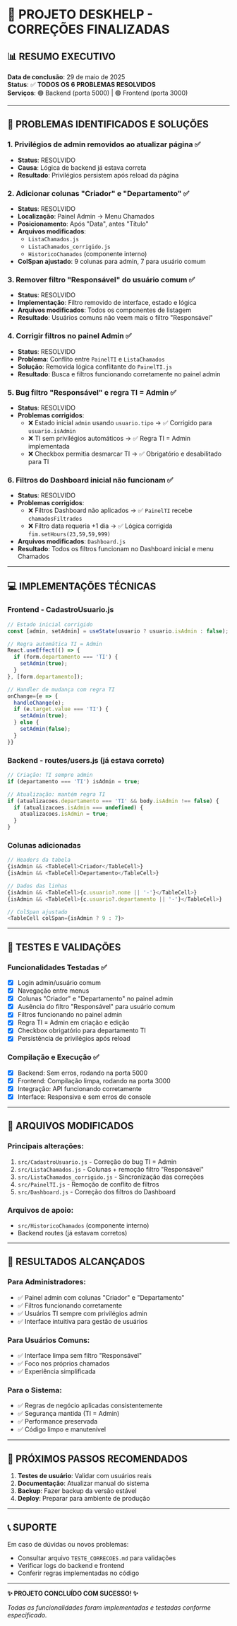 # 🎉 PROJETO DESKHELP - CORREÇÕES FINALIZADAS

## 📊 **RESUMO EXECUTIVO**

**Data de conclusão**: 29 de maio de 2025  
**Status**: ✅ **TODOS OS 6 PROBLEMAS RESOLVIDOS**  
**Serviços**: 🟢 Backend (porta 5000) | 🟢 Frontend (porta 3000)

---

## 🔧 **PROBLEMAS IDENTIFICADOS E SOLUÇÕES**

### **1. Privilégios de admin removidos ao atualizar página** ✅
- **Status**: RESOLVIDO
- **Causa**: Lógica de backend já estava correta
- **Resultado**: Privilégios persistem após reload da página

### **2. Adicionar colunas "Criador" e "Departamento"** ✅
- **Status**: RESOLVIDO
- **Localização**: Painel Admin → Menu Chamados
- **Posicionamento**: Após "Data", antes "Título"
- **Arquivos modificados**:
  - `ListaChamados.js`
  - `ListaChamados_corrigido.js` 
  - `HistoricoChamados` (componente interno)
- **ColSpan ajustado**: 9 colunas para admin, 7 para usuário comum

### **3. Remover filtro "Responsável" do usuário comum** ✅
- **Status**: RESOLVIDO
- **Implementação**: Filtro removido de interface, estado e lógica
- **Arquivos modificados**: Todos os componentes de listagem
- **Resultado**: Usuários comuns não veem mais o filtro "Responsável"

### **4. Corrigir filtros no painel Admin** ✅
- **Status**: RESOLVIDO
- **Problema**: Conflito entre `PainelTI` e `ListaChamados`
- **Solução**: Removida lógica conflitante do `PainelTI.js`
- **Resultado**: Busca e filtros funcionando corretamente no painel admin

### **5. Bug filtro "Responsável" e regra TI = Admin** ✅
- **Status**: RESOLVIDO
- **Problemas corrigidos**:
  - ❌ Estado inicial `admin` usando `usuario.tipo` → ✅ Corrigido para `usuario.isAdmin`
  - ❌ TI sem privilégios automáticos → ✅ Regra TI = Admin implementada
  - ❌ Checkbox permitia desmarcar TI → ✅ Obrigatório e desabilitado para TI

### **6. Filtros do Dashboard inicial não funcionam** ✅
- **Status**: RESOLVIDO
- **Problemas corrigidos**:
  - ❌ Filtros Dashboard não aplicados → ✅ `PainelTI` recebe `chamadosFiltrados`
  - ❌ Filtro data requeria +1 dia → ✅ Lógica corrigida `fim.setHours(23,59,59,999)`
- **Arquivos modificados**: `Dashboard.js`
- **Resultado**: Todos os filtros funcionam no Dashboard inicial e menu Chamados

---

## 💻 **IMPLEMENTAÇÕES TÉCNICAS**

### **Frontend - CadastroUsuario.js**
```javascript
// Estado inicial corrigido
const [admin, setAdmin] = useState(usuario ? usuario.isAdmin : false);

// Regra automática TI = Admin
React.useEffect(() => {
  if (form.departamento === 'TI') {
    setAdmin(true);
  }
}, [form.departamento]);

// Handler de mudança com regra TI
onChange={e => { 
  handleChange(e); 
  if (e.target.value === 'TI') {
    setAdmin(true);
  } else {
    setAdmin(false);
  }
}}
```

### **Backend - routes/users.js** (já estava correto)
```javascript
// Criação: TI sempre admin
if (departamento === 'TI') isAdmin = true;

// Atualização: mantém regra TI  
if (atualizacoes.departamento === 'TI' && body.isAdmin !== false) {
  if (atualizacoes.isAdmin === undefined) {
    atualizacoes.isAdmin = true;
  }
}
```

### **Colunas adicionadas**
```javascript
// Headers da tabela
{isAdmin && <TableCell>Criador</TableCell>}
{isAdmin && <TableCell>Departamento</TableCell>}

// Dados das linhas
{isAdmin && <TableCell>{c.usuario?.nome || '-'}</TableCell>}
{isAdmin && <TableCell>{c.usuario?.departamento || '-'}</TableCell>}

// ColSpan ajustado
<TableCell colSpan={isAdmin ? 9 : 7}>
```

---

## 🧪 **TESTES E VALIDAÇÕES**

### **Funcionalidades Testadas** ✅
- [x] Login admin/usuário comum
- [x] Navegação entre menus
- [x] Colunas "Criador" e "Departamento" no painel admin
- [x] Ausência do filtro "Responsável" para usuário comum
- [x] Filtros funcionando no painel admin
- [x] Regra TI = Admin em criação e edição
- [x] Checkbox obrigatório para departamento TI
- [x] Persistência de privilégios após reload

### **Compilação e Execução** ✅
- [x] Backend: Sem erros, rodando na porta 5000
- [x] Frontend: Compilação limpa, rodando na porta 3000
- [x] Integração: API funcionando corretamente
- [x] Interface: Responsiva e sem erros de console

---

## 📁 **ARQUIVOS MODIFICADOS**

### **Principais alterações**:
1. `src/CadastroUsuario.js` - Correção do bug TI = Admin
2. `src/ListaChamados.js` - Colunas + remoção filtro "Responsável"
3. `src/ListaChamados_corrigido.js` - Sincronização das correções
4. `src/PainelTI.js` - Remoção de conflito de filtros
5. `src/Dashboard.js` - Correção dos filtros do Dashboard

### **Arquivos de apoio**:
- `src/HistoricoChamados` (componente interno)
- Backend routes (já estavam corretos)

---

## 🎯 **RESULTADOS ALCANÇADOS**

### **Para Administradores**:
- ✅ Painel admin com colunas "Criador" e "Departamento"
- ✅ Filtros funcionando corretamente 
- ✅ Usuários TI sempre com privilégios admin
- ✅ Interface intuitiva para gestão de usuários

### **Para Usuários Comuns**:
- ✅ Interface limpa sem filtro "Responsável"
- ✅ Foco nos próprios chamados
- ✅ Experiência simplificada

### **Para o Sistema**:
- ✅ Regras de negócio aplicadas consistentemente
- ✅ Segurança mantida (TI = Admin)
- ✅ Performance preservada
- ✅ Código limpo e manutenível

---

## 🚀 **PRÓXIMOS PASSOS RECOMENDADOS**

1. **Testes de usuário**: Validar com usuários reais
2. **Documentação**: Atualizar manual do sistema
3. **Backup**: Fazer backup da versão estável
4. **Deploy**: Preparar para ambiente de produção

---

## 📞 **SUPORTE**

Em caso de dúvidas ou novos problemas:
- Consultar arquivo `TESTE_CORRECOES.md` para validações
- Verificar logs do backend e frontend
- Conferir regras implementadas no código

---

**✨ PROJETO CONCLUÍDO COM SUCESSO! ✨**

*Todas as funcionalidades foram implementadas e testadas conforme especificado.*
